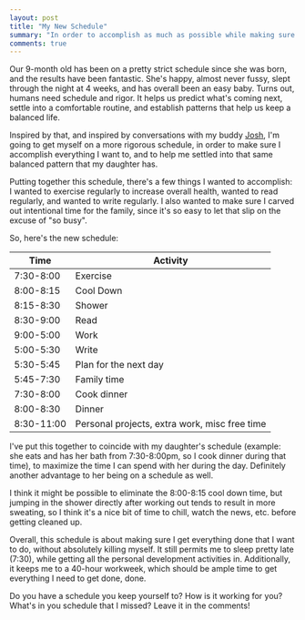 ```yaml
---
layout: post
title: "My New Schedule"
summary: "In order to accomplish as much as possible while making sure I get ample family time, I'm putting myself on a new schedule. From exercise to reading, to work and time with the family, this schedule should make sure I keep everything balanced while getting everything I want done."
comments: true
---
```


Our 9-month old has been on a pretty strict schedule since she was born, and the results have been fantastic. She's happy, almost never fussy, slept through the night at 4 weeks, and has overall been an easy baby. Turns out, humans need schedule and rigor. It helps us predict what's coming next, settle into a comfortable routine, and establish patterns that help us keep a balanced life.

Inspired by that, and inspired by conversations with my buddy [Josh](http://www.joshtronic.com), I'm going to get myself on a more rigorous schedule, in order to make sure I accomplish everything I want to, and to help me settled into that same balanced pattern that my daughter has.

Putting together this schedule, there's a few things I wanted to accomplish: I wanted to exercise regularly to increase overall health, wanted to read regularly, and wanted to write regularly. I also wanted to make sure I carved out intentional time for the family, since it's so easy to let that slip on the excuse of "so busy".

So, here's the new schedule:

|  Time  |  Activity  |
|--------|------------|
|7:30-8:00|Exercise|
|8:00-8:15|Cool Down|
|8:15-8:30|Shower|
|8:30-9:00|Read|
|9:00-5:00|Work|
|5:00-5:30|Write|
|5:30-5:45|Plan for the next day|
|5:45-7:30|Family time|
|7:30-8:00|Cook dinner|
|8:00-8:30|Dinner|
|8:30-11:00|Personal projects, extra work, misc free time|

I've put this together to coincide with my daughter's schedule (example: she eats and has her bath from 7:30-8:00pm, so I cook dinner during that time), to maximize the time I can spend with her during the day. Definitely another advantage to her being on a schedule as well.

I think it might be possible to eliminate the 8:00-8:15 cool down time, but jumping in the shower directly after working out tends to result in more sweating, so I think it's a nice bit of time to chill, watch the news, etc. before getting cleaned up.

Overall, this schedule is about making sure I get everything done that I want to do, without absolutely killing myself. It still permits me to sleep pretty late (7:30), while getting all the personal development activities in. Additionally, it keeps me to a 40-hour workweek, which should be ample time to get everything I need to get done, done.

Do you have a schedule you keep yourself to? How is it working for you? What's in you schedule that I missed? Leave it in the comments!
